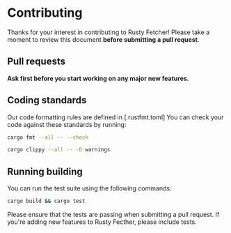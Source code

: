 # Contributing

Thanks for your interest in contributing to Rusty Fetcher! Please take a moment
to review this document **before submitting a pull request**.

## Pull requests

**Ask first before you start working on any major new features.**

## Coding standards

Our code formatting rules are defined in [.rustfmt.toml] You can check your code
against these standards by running:

```sh
cargo fmt --all -- --check
```

```sh
cargo clippy --all -- -D warnings
```

## Running building

You can run the test suite using the following commands:

```sh
cargo build && cargo test
```

Please ensure that the tests are passing when submitting a pull request. If
you're adding new features to Rusty Fecther, please include tests.
